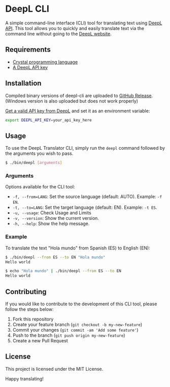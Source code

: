 # DeepL CLI

A simple command-line interface (CLI) tool for translating text using [DeepL API](https://www.deepl.com/pro-api/). This tool allows you to quickly and easily translate text via the command line without going to the [DeepL website](https://www.deepl.com/).

## Requirements

- [Crystal programming language](https://crystal-lang.org/)
- [A DeepL API key](https://www.deepl.com/pro-api)

## Installation

Compiled binary versions of deepl-cli are uploaded to [GitHub Release](https://github.com/kojix2/deepl-cli/releases/latest).
(Windows version is also uploaded but does not work properly)

[Get a valid API key from DeepL](https://www.deepl.com/pro-api) and set it as an environment variable:

```bash
export DEEPL_API_KEY=your_api_key_here
```

## Usage

To use the DeepL Translator CLI, simply run the `deepl` command followed by the arguments you wish to pass.

```bash
$ ./bin/deepl [arguments]
```

### Arguments

Options available for the CLI tool:

- `-f, --from=LANG`: Set the source language (default: AUTO). Example: `-f EN`.
- `-t, --to=LANG`: Set the target language (default: EN). Example: `-t ES`.
- `-u, --usage`: Check Usage and Limits
- `-v, --version`: Show the current version.
- `-h, --help`: Show the help message.

### Example

To translate the text "Hola mundo" from Spanish (ES) to English (EN):

```bash
$ ./bin/deepl --from ES --to EN "Hola mundo"
Hello world
```

```bash
$ echo "Hola mundo" | ./bin/deepl --from ES --to EN
Hello world
```

## Contributing

If you would like to contribute to the development of this CLI tool, please follow the steps below:

1. Fork this repository
2. Create your feature branch (`git checkout -b my-new-feature`)
3. Commit your changes (`git commit -am 'Add some feature'`)
4. Push to the branch (`git push origin my-new-feature`)
5. Create a new Pull Request

## License

This project is licensed under the MIT License.

Happy translating!
